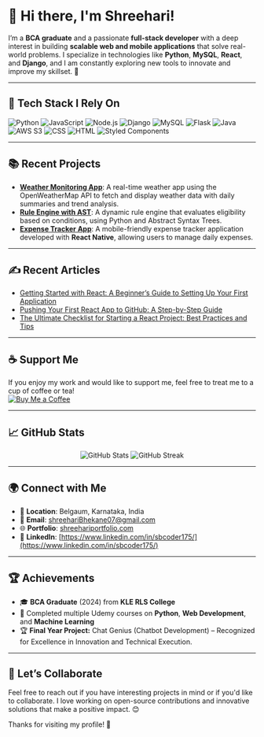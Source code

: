 # 👋 Hi there, I'm Shreehari!

I’m a **BCA graduate** and a passionate **full-stack developer** with a deep interest in building **scalable web and mobile applications** that solve real-world problems. I specialize in technologies like **Python**, **MySQL**, **React**, and **Django**, and I am constantly exploring new tools to innovate and improve my skillset. 🚀

---

## 🚀 **Tech Stack I Rely On**
<p>
  <img src="https://img.shields.io/badge/Python-3776AB?style=for-the-badge&logo=python&logoColor=white" alt="Python"/>
  <img src="https://img.shields.io/badge/JavaScript-F7DF1E?style=for-the-badge&logo=javascript&logoColor=black" alt="JavaScript"/>
  <img src="https://img.shields.io/badge/Node.js-339933?style=for-the-badge&logo=node.js&logoColor=white" alt="Node.js"/>
  <img src="https://img.shields.io/badge/Django-092E20?style=for-the-badge&logo=django&logoColor=white" alt="Django"/>
  <img src="https://img.shields.io/badge/MySQL-4479A1?style=for-the-badge&logo=mysql&logoColor=white" alt="MySQL"/>
  <img src="https://img.shields.io/badge/Flask-000000?style=for-the-badge&logo=flask&logoColor=white" alt="Flask"/>
  <img src="https://img.shields.io/badge/Java-007396?style=for-the-badge&logo=java&logoColor=white" alt="Java"/>
  <img src="https://img.shields.io/badge/AWS_S3-569A31?style=for-the-badge&logo=amazon-s3&logoColor=white" alt="AWS S3"/>
  <img src="https://img.shields.io/badge/CSS-1572B6?style=for-the-badge&logo=css3&logoColor=white" alt="CSS"/>
  <img src="https://img.shields.io/badge/HTML-E34F26?style=for-the-badge&logo=html5&logoColor=white" alt="HTML"/>
  <img src="https://img.shields.io/badge/Styled--Components-DB7093?style=for-the-badge&logo=styled-components&logoColor=white" alt="Styled Components"/>
</p>

---

## 📚 **Recent Projects**

- **[Weather Monitoring App](https://github.com/Shreehari/weather-app)**: A real-time weather app using the OpenWeatherMap API to fetch and display weather data with daily summaries and trend analysis.
- **[Rule Engine with AST](https://github.com/Shreehari/rule-engine-ast)**: A dynamic rule engine that evaluates eligibility based on conditions, using Python and Abstract Syntax Trees.
- **[Expense Tracker App](https://github.com/Shreehari/expense-tracker)**: A mobile-friendly expense tracker application developed with **React Native**, allowing users to manage daily expenses.

---

## ✍️ **Recent Articles**
- [Getting Started with React: A Beginner’s Guide to Setting Up Your First Application](#)
- [Pushing Your First React App to GitHub: A Step-by-Step Guide](#)
- [The Ultimate Checklist for Starting a React Project: Best Practices and Tips](#)

---

## ☕ **Support Me**
If you enjoy my work and would like to support me, feel free to treat me to a cup of coffee or tea!  
[![Buy Me a Coffee](https://img.shields.io/badge/Buy%20Me%20a%20Coffee-FFDD00?style=for-the-badge&logo=buy-me-a-coffee&logoColor=black)](https://www.buymeacoffee.com/shreehari)

---

## 📈 **GitHub Stats**
<p align="center">
  <img src="https://github-readme-stats.vercel.app/api?username=Shreehari&show_icons=true&count_private=true&theme=radical" alt="GitHub Stats" />
  <img src="https://github-readme-streak-stats.herokuapp.com?user=Shreehari&theme=radical" alt="GitHub Streak" />
</p>

---

## 🌍 **Connect with Me**
- 📍 **Location**: Belgaum, Karnataka, India
- 📧 **Email**: [shreehariBhekane07@gmail.com](mailto:shreehariBhekane07@gmail.com)
- 🌐 **Portfolio**: [shreehariportfolio.com](https://shreehariportfolio.com) 
- 🔗 **LinkedIn**: [https://www.linkedin.com/in/sbcoder175/](https://www.linkedin.com/in/sbcoder175/)

---

## 🏆 **Achievements**
- 🎓 **BCA Graduate** (2024) from **KLE RLS College**
- 🚀 Completed multiple Udemy courses on **Python**, **Web Development**, and **Machine Learning**
- 🏆 **Final Year Project:** Chat Genius (Chatbot Development) – Recognized for Excellence in Innovation and Technical Execution.

---

## 💬 **Let’s Collaborate**
Feel free to reach out if you have interesting projects in mind or if you'd like to collaborate. I love working on open-source contributions and innovative solutions that make a positive impact. 😊

Thanks for visiting my profile! 🙌


